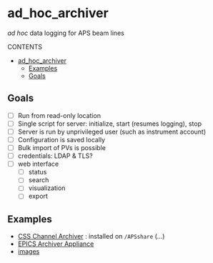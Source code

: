 # ad_hoc_archiver

*ad hoc* data logging for APS beam lines

CONTENTS

- [ad_hoc_archiver](#ad_hoc_archiver)
  - [Examples](#examples)
  - [Goals](#goals)

## Goals

- [ ] Run from read-only location
- [ ] Single script for server: initialize, start (resumes logging), stop
- [ ] Server is run by unprivileged user (such as instrument account)
- [ ] Configuration is saved locally
- [ ] Bulk import of PVs is possible
- [ ] credentials: LDAP & TLS?
- [ ] web interface
  - [ ] status
  - [ ] search
  - [ ] visualization
  - [ ] export

## Examples

- [CSS Channel Archiver](#examples) : installed on `/APSshare` (...)
- [EPICS Archiver Appliance](./epicsarchiver_appliance.md)
- [images](/images/README.md)
